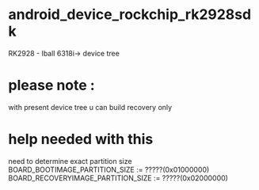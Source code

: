 android_device_rockchip_rk2928sdk
=================================

RK2928 - Iball 6318i-> device tree 

please note :
==============
with present device tree u can build recovery only 

help needed with this 
======================
need to determine exact partition size 
BOARD_BOOTIMAGE_PARTITION_SIZE := ?????(0x01000000)
BOARD_RECOVERYIMAGE_PARTITION_SIZE := ?????(0x02000000)
